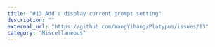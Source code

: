 ```yaml
---
title: "#13 Add a display current prompt setting"
description: ""
external_url: "https://github.com/WangYihang/Platypus/issues/13"
category: "Miscellaneous"
---
```

